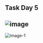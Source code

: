 Task Day 5
---
![image](https://github.com/user-attachments/assets/d7be0e59-5664-41f7-9a4d-f32b09c240b1)
---
![image-1](https://github.com/user-attachments/assets/6d1f1929-41f9-46b2-905e-70bd5054d564)
